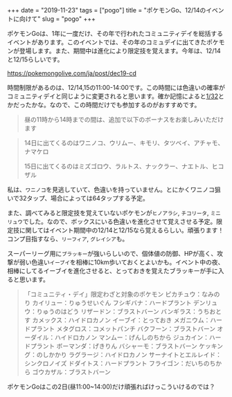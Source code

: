 +++
date = "2019-11-23"
tags = ["pogo"]
title = "ポケモンGo、12/14のイベントに向けて"
slug = "pogo"
+++

ポケモンGoは、1年に一度だけ、その年で行われたコミュニティデイを総括するイベントがあります。このイベントでは、その年のコミュデイに出てきたポケモンが登場します。また、期間中は進化により限定技を覚えます。今年は、12/14と12/15らしいです。

https://pokemongolive.com/ja/post/dec19-cd

時間制限があるのは、12/14,15の11:00-14:00です。この時間には色違いの確率がコミュニティデイと同じように変更されると思います。確か記憶によると[1/32](https://thesilphroad.com/)とかだったかな。なので、この時間だけでも参加するのがおすすめです。

> 昼の11時から14時までの間は、追加で以下のボーナスをお楽しみいただけます

> 14日に出てくるのはワニノコ、ウリムー、キモリ、タツベイ、アチャモ、ナマケロ
>
> 15日に出てくるのはミズゴロウ、ラルトス、ナックラー、ナエトル、ヒコザル

私は、`ワニノコ`を見逃していて、色違いを持っていません。とにかくワニノコ狙いで32タップ、場合によっては64タップする予定。

また、調べてみると限定技を覚えていないポケモンが`ヒノアラシ`, `チコリータ`, `ミニリュウ`でした。なので、ボックスにいる色違いを進化させて覚えさせる予定。限定技に関してはイベント期間中の12/14と12/15なら覚えるらしい。頑張ります！コンプ目指すなら、`リーフィア`, `グレイシア`も。

スーパーリーグ用に`ブラッキー`が強いらしいので、個体値の防御、HPが高く、攻撃が弱い色違い`イーブイ`を相棒に10km歩いておくとよいかも。イベント中の夜、相棒にしてるイーブイを進化させると、とっておきを覚えたブラッキーが手に入ると思います。

> 「コミュニティ・デイ」限定わざと対象のポケモン ピカチュウ：なみのり カイリュー：りゅうせいぐん フシギバナ：ハードプラント デンリュウ：りゅうのはどう リザードン：ブラストバーン バンギラス：うちおとす カメックス：ハイドロカノン イーブイ：とっておき メガニウム：ハードプラント メタグロス：コメットパンチ バクフーン：ブラストバーン オーダイル：ハイドロカノン マンムー：げんしのちから ジュカイン：ハードプラント ボーマンダ：げきりん バシャーモ：ブラストバーン ケッキング：のしかかり ラグラージ：ハイドロカノン サーナイトとエルレイド：シンクロノイズ ドダイトス：ハードプラント フライゴン：だいちのちから ゴウカザル：ブラストバーン

ポケモンGoはこの2日(昼11:00~14:00)だけ頑張ればけっこういけるのでは？
